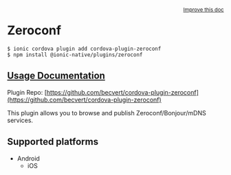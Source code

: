 <a style="float:right;font-size:12px;" href="http://github.com/danielsogl/awesome-cordova-plugins/edit/master/src/@awesome-cordova-plugins/plugins/zeroconf/index.ts#L18">
  Improve this doc
</a>

# Zeroconf

```
$ ionic cordova plugin add cordova-plugin-zeroconf
$ npm install @ionic-native/plugins/zeroconf
```

## [Usage Documentation](https://ionicframework.com/docs/native/zeroconf/)

Plugin Repo: [https://github.com/becvert/cordova-plugin-zeroconf](https://github.com/becvert/cordova-plugin-zeroconf)

This plugin allows you to browse and publish Zeroconf/Bonjour/mDNS services.

## Supported platforms

- Android
  - iOS
  


